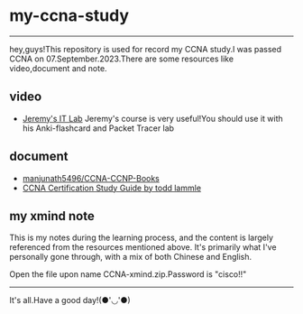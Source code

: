 # my-ccna-study
 
----
hey,guys!This repository is used for record my CCNA study.I was passed CCNA on 07.September.2023.There are some resources like video,document and note.

## video
- [Jeremy's IT Lab](https://www.youtube.com/playlist?list=PLxbwE86jKRgMpuZuLBivzlM8s2Dk5lXBQ)
Jeremy's course is very useful!You should use it with his Anki-flashcard and Packet Tracer lab


## document
- [manjunath5496/CCNA-CCNP-Books](https://github.com/manjunath5496/CCNA-CCNP-Books) 
- [CCNA Certification Study Guide by todd lammle](https://www.amazon.com/Cisco-Todd-Lammle-Certification/s?rh=n%3A379347011%2Cp_lbr_one_browse-bin%3ATodd+Lammle)
## my xmind note
This is my notes during the learning process, and the content is largely referenced from the resources mentioned above. It's primarily what I've personally gone through, with a mix of both Chinese and English.

Open the file upon name CCNA-xmind.zip.Password is "cisco!!"

---
It's all.Have a good day!(●'◡'●)